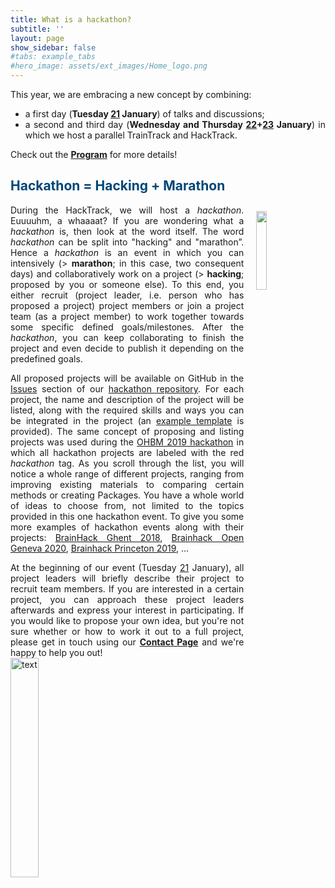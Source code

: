 ```yaml
---
title: What is a hackathon? 
subtitle: ''
layout: page
show_sidebar: false
#tabs: example_tabs
#hero_image: assets/ext_images/Home_logo.png
---
```


<style>
img {
  width: 30%;
  height: auto;
  display: inline-block;
}
.img1 {
  width: 18%;
  height: auto;
  display: inline-block;
}
</style>

<a name="top"></a>
<div style="text-align: justify">This year, we are embracing a new concept by combining:
<ul>
<li>a first day (<b>Tuesday <a href="../page-program#day1">21</a> January</b>) of talks and discussions;</li>
<li>a second and third day (<b>Wednesday and Thursday <a href="../page-program#day2">22</a>+<a href="../page-program#day3">23</a> January</b>) in which we host a parallel TrainTrack and HackTrack.</li>
</ul>
Check out the <a href="../page-program"><b>Program</b></a> for more details!</div>

## <span style="color:#004777"> Hackathon = Hacking + Marathon </span>
<img class="img1" style="float: right;" src="../assets/ext_images/interaction_hackathon.jpg" width="560" height="560" vspace="10px" hspace="20px">
<p><div style="text-align: justify">During the HackTrack, we will host a <i>hackathon</i>. Euuuuhm, a whaaaat? If you are wondering what a <i>hackathon</i> is, then look at the word itself. The word <i>hackathon</i> can be split into "hacking" and "marathon”.
Hence a <i>hackathon</i> is an event in which you can intensively (> <b>marathon</b>; in this case, two consequent days) and collaboratively work on a project (> <b>hacking</b>; proposed by you or someone else). 
To this end, you either recruit (project leader, i.e. person who has proposed a project) project members or join a project team (as a project member) to work together towards some specific defined goals/milestones. 
After the <i>hackathon</i>, you can keep collaborating to finish the project and even decide to publish it depending on the predefined goals.</div></p> 
<p><div style="text-align: justify">All proposed projects will be available on GitHub in the <a href="https://github.com/OpenMRBenelux/openmrb2020-hackathon/issues">Issues</a> section of 
our <a href="https://github.com/OpenMRBenelux/openmrb2020-hackathon/">hackathon repository</a>. For each project, the name and description of the project will be listed, along with the required skills and 
ways you can be integrated in the project (an <a href="https://github.com/OpenMRBenelux/openmrb2020-hackathon/issues/1">example template</a> is provided). 
The same concept of proposing and listing projects was used during the <a href="https://github.com/ohbm/hackathon2019/issues/">OHBM 2019 hackathon</a> in which all hackathon projects are labeled with the red <i>hackathon</i> tag. 
As you scroll through the list, you will notice a whole range of different projects, ranging from improving existing materials to comparing certain methods or creating Packages. 
You have a whole world of ideas to choose from, not limited to the topics provided in this one hackathon event. To give you some more examples of hackathon events along with their projects: <a href="https://brainhackghent.github.io/">BrainHack Ghent 2018</a>, <a href="https://brainhack.ch/#portfolio">Brainhack Open Geneva 2020</a>, <a href="https://github.com/brainhack-princeton/brainhack-princeton-2019/issues">Brainhack Princeton 2019</a>, ...</div>
<p><div style="text-align: justify">At the beginning of our event (Tuesday <a href="../page-program#day1">21</a> January), all project leaders will briefly describe their project to recruit team members. 
If you are interested in a certain project, you can approach these project leaders afterwards and express your interest in participating. 
If you would like to propose your own idea, but you're not sure whether or how to work it out to a full project, please get in touch using our <a href="../page-contact"><b>Contact Page</b></a> and we're happy to help you out!</div>

<img src="../assets/ext_images/post_separator.png" alt="text"> 
<br>
<a href="../page-resources-hackathon#top"><i class="fas fa-arrow-alt-circle-up" style="position: relative; top: -3px; text-indent: 0px; vertical-align: middle; color:#004777;"></i></a>
